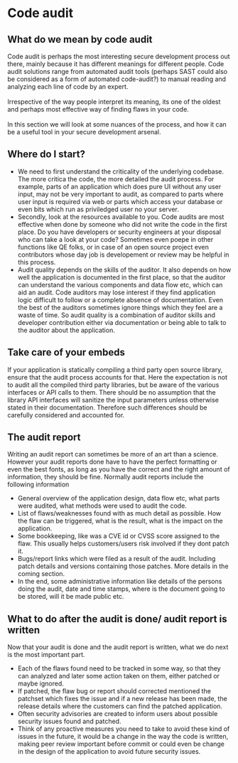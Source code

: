 # Code audit

## What do we mean by code audit
Code audit is perhaps the most interesting secure development process out there, mainly because it has different meanings for different people. Code audit solutions range from automated audit tools (perhaps SAST could also be considered as a form of automated code-audit?) to manual reading and analyzing each line of code by an expert.\
\
Irrespective of the way people interpret its meaning, its one of the oldest and perhaps most effective way of finding flaws in your code.\
\
In this section we will look at some nuances of the process, and how it can be a useful tool in your secure development arsenal.

## Where do I start?
- We need to first understand the criticality of the underlying codebase. The more critica the code, the more detailed the audit process. For example, parts of an application which does pure UI without any user input, may not be very important to audit, as compared to parts where user input is required via web or parts which access your database or even bits which run as priviledged user no your server.
- Secondly, look at the resources available to you. Code audits are most effective when done by someone who did not write the code in the first place. Do you have developers or security engineers at your disposal who can take a look at your code? Sometimes even poepe in other functions like QE folks, or in case of an open source project even contributors whose day job is developement or review may be helpful in this process. 
- Audit quality depends on the skills of the auditor. It also depends on how well the application is documented in the first place, so that the auditor can understand the various components and data flow etc, which can aid an audit. Code auditors may lose interest if they find application logic difficult to follow or a complete absence of documentation. Even the best of the auditors sometimes ignore things which they feel are a waste of time. So audit quality is a combination of auditor skills and developer contribution either via documentation or being able to talk to the auditor about the application.

## Take care of your embeds
If your application is statically compiling a third party open source library, ensure that the audit process accounts for that. Here the expectation is not to audit all the compiled third party libraries, but be aware of the various interfaces or API calls to them. There should be no assumption that the library API interfaces will sanitize the input parameters unless otherwise stated in their documentation. Therefore such differences should be carefully considered and accounted for.

## The audit report
Writing an audit report can sometimes be more of an art than a science. However your audit reports done have to have the perfect formatting or even the best fonts, as long as you have the correct and the right amount of information, they should be fine. Normally audit reports include the following information
- General overview of the application design, data flow etc, what parts were audited, what methods were used to audit the code.
- List of flaws/weaknesses found with as much detail as possible. How the flaw can be triggered, what is the result, what is the impact on the application. 
- Some bookkeeping, like was a CVE id or CVSS score assigned to the flaw. This usually helps customers/users risk involved if they dont patch it.
- Bugs/report links which were filed as a result of the audit. Including patch details and versions containing those patches. More details in the coming section.
- In the end, some administrative information like details of the persons doing the audit, date and time stamps, where is the document going to be stored, will it be made public etc.

## What to do after the audit is done/ audit report is written 
Now that your audit is done and the audit report is written, what we do next is the most important part.
- Each of the flaws found need to be tracked in some way, so that they can analyzed and later some action taken on them, either patched or maybe ignored.
- If patched, the flaw bug or report should corrected mentioned the patchset which fixes the issue and if a new release has been made, the release details where the customers can find the patched application.
- Often security advisories are created to inform users about possible security issues found and patched.
- Think of any proactive measures you need to take to avoid these kind of issues in the future, it would be a change in the way the code is written, making peer review important before commit or could even be change in the design of the application to avoid future security issues.


